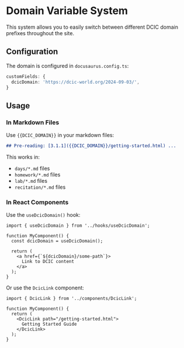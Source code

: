 # Domain Variable System

This system allows you to easily switch between different DCIC domain prefixes throughout the site.

## Configuration

The domain is configured in `docusaurus.config.ts`:

```typescript
customFields: {
  dcicDomain: 'https://dcic-world.org/2024-09-03/',
}
```

## Usage

### In Markdown Files

Use `{{DCIC_DOMAIN}}` in your markdown files:

```markdown
## Pre-reading: [3.1.1]({{DCIC_DOMAIN}}/getting-started.html) ...
```

This works in:
- `days/*.md` files
- `homework/*.md` files  
- `lab/*.md` files
- `recitation/*.md` files

### In React Components

Use the `useDcicDomain()` hook:

```tsx
import { useDcicDomain } from '../hooks/useDcicDomain';

function MyComponent() {
  const dcicDomain = useDcicDomain();
  
  return (
    <a href={`${dcicDomain}/some-path`}>
      Link to DCIC content
    </a>
  );
}
```

Or use the `DcicLink` component:

```tsx
import { DcicLink } from '../components/DcicLink';

function MyComponent() {
  return (
    <DcicLink path="/getting-started.html">
      Getting Started Guide
    </DcicLink>
  );
}
```